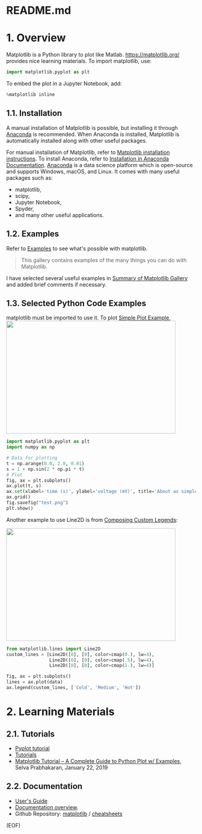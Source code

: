# README.md

# 1. Overview
Matplotlib is a Python library to plot like Matlab. https://matplotlib.org/ provides nice learning materials. To import matplotlib, use:
```python
import matplotlib.pyplot as plt
```
To embed the plot in a Jupyter Notebook, add:
```python
%matplotlib inline
```
## 1.1. Installation
A manual installation of Matplotlib is possible, but installing it through [Anaconda](https://www.anaconda.com/) is recommended. When Anaconda is installed, Matplotlib is automatically installed along with other useful packages.

For manual installation of Matplotlib, refer to [Matplotlib installation instructions](https://matplotlib.org/users/installing.html).
To install Anaconda, refer to [Installation in Anaconda Documentation](https://docs.anaconda.com/anaconda/install/). [Anaconda](https://www.anaconda.com/) is a data science platform which is open-source and supports Windows, macOS, and Linux. It comes with many useful packages such as:
* matplotlib,
* scipy,
* Jupyter Notebook,
* Spyder,
* and many other useful applications.

## 1.2. Examples
Refer to [Examples](https://matplotlib.org/gallery/index.html) to see what's possible with matplotlib.
> This gallery contains examples of the many things you can do with Matplotlib.

I have selected several useful examples in [Summary of Matplotlib Gallery](gallery/summary-matplotlib-gallery.md) and added brief comments if necessary.

## 1.3. Selected Python Code Examples
matplotlib must be imported to use it. To plot [Simple Plot Example](gallery/lines_bars_and_markers#simple_plot), 
<img src="https://matplotlib.org/_images/sphx_glr_simple_plot_001.png" width="450" height="300"/>

```python
import matplotlib.pyplot as plt
import numpy as np

# Data for plotting
t = np.arange(0.0, 2.0, 0.01)
s = 1 + np.sin(2 * np.pi * t)
# Plot
fig, ax = plt.subplots()
ax.plot(t, s)
ax.set(xlabel='time (s)', ylabel='voltage (mV)', title='About as simple as it gets, folks')
ax.grid()
fig.savefig("test.png")
plt.show()
```

Another example to use Line2D is from [Composing Custom Legends](https://matplotlib.org/3.1.1/gallery/text_labels_and_annotations/custom_legends.html#sphx-glr-gallery-text-labels-and-annotations-custom-legends-py):

<img src="https://matplotlib.org/3.1.1/_images/sphx_glr_custom_legends_002.png" width="450" height="300" />

```python
from matplotlib.lines import Line2D
custom_lines = [Line2D([0], [0], color=cmap(0.), lw=4),
                Line2D([0], [0], color=cmap(.5), lw=4),
                Line2D([0], [0], color=cmap(1.), lw=4)]

fig, ax = plt.subplots()
lines = ax.plot(data)
ax.legend(custom_lines, ['Cold', 'Medium', 'Hot'])
```
# 2. Learning Materials
## 2.1. Tutorials
* [Pyplot tutorial](https://matplotlib.org/tutorials/introductory/pyplot.html)
* [Tutorials](https://matplotlib.org/3.1.1/tutorials/index.html)
* [Matplotlib Tutorial – A Complete Guide to Python Plot w/ Examples](https://www.machinelearningplus.com/plots/matplotlib-tutorial-complete-guide-python-plot-examples/), Selva Prabhakaran, January 22, 2019

## 2.2. Documentation
* [User's Guide](https://matplotlib.org/users/index.html)
* [Documentation overview](https://matplotlib.org/contents.html). 
* Github Repository: [matplotlib](https://github.com/matplotlib) / [cheatsheets](https://github.com/matplotlib/cheatsheets) 

(EOF)
